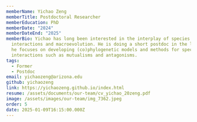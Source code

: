 ```yaml
---
memberName: Yichao Zeng
memberTitle: Postdoctoral Researcher
memberEducation: PhD
memberDate: "2024"
memberDateEnd: "2025"
memberBio: Yichao has long been interested in the interplay of species
  interactions and macroevolution. He is doing a short postdoc in the lab, where
  he focuses on developing (co)phylogenetic models and methods for species
  interactions such as mutualisms and antagonisms.
tags:
  - Former
  - Postdoc
email: yichaozeng@arizona.edu
github: yichaozeng
link: https://yichaozeng.github.io/index.html
resume: /assets/documents/our-team/cv_yichao_20zeng.pdf
image: /assets/images/our-team/img_7362.jpeg
order: 5
date: 2025-01-09T16:15:00.000Z
---
```

